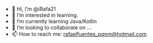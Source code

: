 - 👋 Hi, I’m @iRafa21
- 👀 I’m interested in learning.
- 🌱 I’m currently learning Java/Kotlin
- 💞️ I’m looking to collaborate on ...
- 📫 How to reach me: rafaelfuentes_pqnm@hotmail.com

<!---
iRafa21/iRafa21 is a ✨ special ✨ repository because its `README.md` (this file) appears on your GitHub profile.
You can click the Preview link to take a look at your changes.
--->
